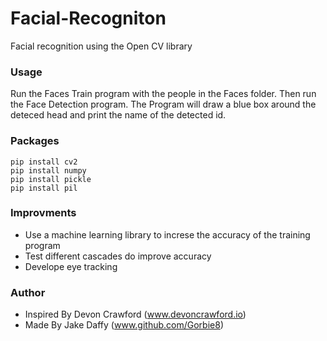 # Facial-Recogniton
Facial recognition using the Open CV library

### Usage
Run the Faces Train program with the people in the Faces folder. Then run the Face Detection program. The Program will draw a blue box around the deteced head and print the name of the detected id.

### Packages 
```
pip install cv2
pip install numpy
pip install pickle
pip install pil
```
### Improvments
- Use a machine learning library to increse the accuracy of the training program
- Test different cascades do improve accuracy
- Develope eye tracking 

### Author
- Inspired By Devon Crawford (www.devoncrawford.io)
- Made By Jake Daffy (www.github.com/Gorbie8)
